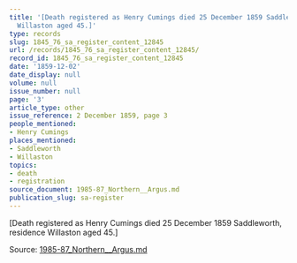 ```yaml
---
title: '[Death registered as Henry Cumings died 25 December 1859 Saddleworth, residence
  Willaston aged 45.]'
type: records
slug: 1845_76_sa_register_content_12845
url: /records/1845_76_sa_register_content_12845/
record_id: 1845_76_sa_register_content_12845
date: '1859-12-02'
date_display: null
volume: null
issue_number: null
page: '3'
article_type: other
issue_reference: 2 December 1859, page 3
people_mentioned:
- Henry Cumings
places_mentioned:
- Saddleworth
- Willaston
topics:
- death
- registration
source_document: 1985-87_Northern__Argus.md
publication_slug: sa-register
---
```


[Death registered as Henry Cumings died 25 December 1859 Saddleworth, residence Willaston aged 45.]

Source: [1985-87_Northern__Argus.md](/downloads/markdown/1985-87_Northern__Argus.md)
